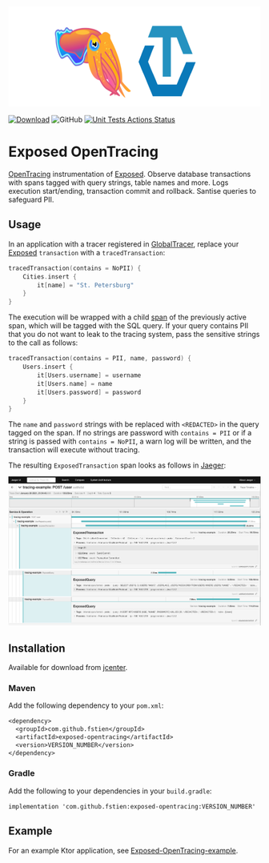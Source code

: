 <img src="./img/logo.png" alt="Exposed" height="200" />

 [![Download](https://api.bintray.com/packages/fstien/exposed-opentracing/exposed-opentracing/images/download.svg)](https://bintray.com/fstien/exposed-opentracing/exposed-opentracing/_latestVersion)
![GitHub](https://img.shields.io/github/license/fstien/Exposed-OpenTracing.svg?color=green&style=popout)
[![Unit Tests Actions Status](https://github.com/fstien/Exposed-OpenTracing/workflows/Unit%20Tests/badge.svg)](https://github.com/{userName}/{repoName}/actions)

# Exposed OpenTracing

[OpenTracing](https://opentracing.io/) instrumentation of [Exposed](https://github.com/JetBrains/Exposed). Observe database transactions with spans tagged with query strings, table names and more. Logs execution start/ending, transaction commit and rollback. Santise queries to safeguard PII.

## Usage

In an application with a tracer registered in [GlobalTracer](https://opentracing.io/guides/java/tracers/#global-tracer), replace your [Exposed](https://github.com/JetBrains/Exposed) `transaction` with a `tracedTransaction`:

```kotlin
tracedTransaction(contains = NoPII) {
    Cities.insert {
        it[name] = "St. Petersburg"
    } 
}
```
The execution will be wrapped with a child [span](https://opentracing.io/docs/overview/spans/) of the previously active span, which will be tagged with the SQL query. If your query contains PII that you do not want to leak to the tracing system, pass the sensitive strings to the call as follows:
```kotlin
tracedTransaction(contains = PII, name, password) {
    Users.insert {
        it[Users.username] = username
        it[Users.name] = name
        it[Users.password] = password
    } 
}
```
The `name` and `password` strings with be replaced with `<REDACTED>` in the query tagged on the span.
If no strings are password with `contains = PII` or if a string is passed with `contains = NoPII`, a warn log will be written, and the transaction will execute without tracing. 

The resulting `ExposedTransaction` span looks as follows in [Jaeger](https://www.jaegertracing.io/):

![](./img/jaeger2.png)

## Installation

Available for download from [jcenter](https://bintray.com/fstien/exposed-opentracing/exposed-opentracing).
### Maven
Add the following dependency to your `pom.xml`:
    
    <dependency>
      <groupId>com.github.fstien</groupId>
      <artifactId>exposed-opentracing</artifactId>
      <version>VERSION_NUMBER</version>
    </dependency>

### Gradle
Add the following to your dependencies in your `build.gradle`:

    implementation 'com.github.fstien:exposed-opentracing:VERSION_NUMBER'

## Example 

For an example Ktor application, see [Exposed-OpenTracing-example](https://github.com/fstien/Exposed-OpenTracing-example).
